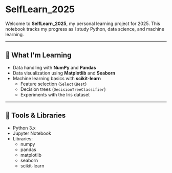 # SelfLearn_2025

Welcome to **SelfLearn_2025**, my personal learning project for 2025. This notebook tracks my progress as I study Python, data science, and machine learning.

---

## 📘 What I'm Learning

- Data handling with **NumPy** and **Pandas**
- Data visualization using **Matplotlib** and **Seaborn**
- Machine learning basics with **scikit-learn**
  - Feature selection (`SelectKBest`)
  - Decision trees (`DecisionTreeClassifier`)
  - Experiments with the Iris dataset

---

## 🧰 Tools & Libraries

- Python 3.x
- Jupyter Notebook
- Libraries:
  - numpy
  - pandas
  - matplotlib
  - seaborn
  - scikit-learn

